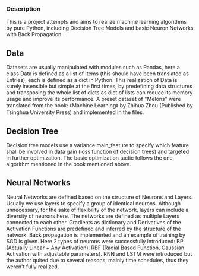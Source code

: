 ### Description
This is a project attempts and aims to realize machine learning algorithms by pure Python, including Decision Tree Models and basic Neuron Networks with Back Propagation. 

## Data
Datasets are usually manipulated with modules such as Pandas, here a class Data is defined as a list of Items (this should have been translated as Entries), each is defined as a dict in Python.
This realization of Data is surely insensible but simple at the first times, by predefining data structures and transposing the whole list of dicts as dict of lists can reduce its memory usage and improve its performance.
A preset dataset of "Melons" were translated from the book: 《Machine Learning》 by Zhihua Zhou (Published by Tsinghua University Press) and implemented in the files.

## Decision Tree
Decision tree models use a variance main_feature to specify which feature shall be involved in data gain (loss function of decision trees) and targeted in further optimization.
The basic optimization tactic follows the one algorithm mentioned in the book mentioned above.

## Neural Networks
Neural Networks are defined based on the structure of Neurons and Layers. Usually we use layers to specify a group of identical neurons. Although unnecessary, for the sake of flexibility of the network, layers can include a diversity of neurons here.
The networks are defined as multiple Layers connected to each other. Gradients as dictionary and Derivatives of the Activation Functions are predefined and inferred by the structure of the network. Back propagation is implemented and an example of training by SGD is given.
Here 2 types of neurons were successfully introduced: BP (Actually Linear + Any Activation), RBF (Radial Based Function, Gaussian Activation with adjustable parameters). RNN and LSTM were introduced but the author quited due to several reasons, mainly time schedules, thus they weren't fully realized.
